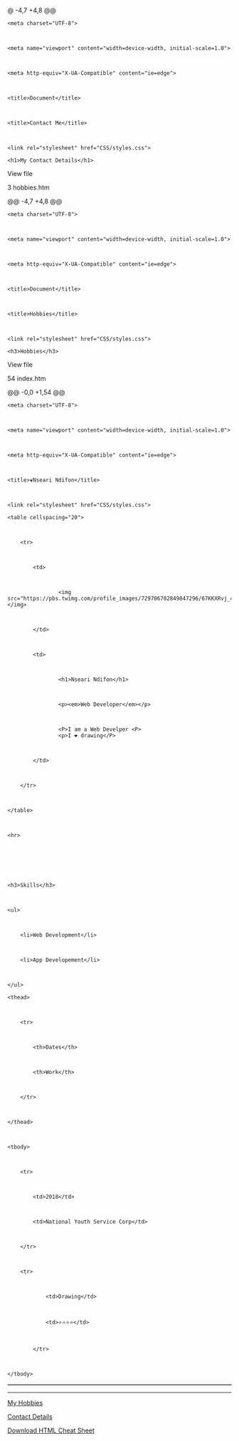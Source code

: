 @ -4,7 +4,8 @@



    <meta charset="UTF-8">



    <meta name="viewport" content="width=device-width, initial-scale=1.0">



    <meta http-equiv="X-UA-Compatible" content="ie=edge">



    <title>Document</title>



    <title>Contact Me</title>



    <link rel="stylesheet" href="CSS/styles.css">



</head>



<body>



    <h1>My Contact Details</h1>


 
View file 

3 hobbies.htm 

@@ -4,7 +4,8 @@



    <meta charset="UTF-8">



    <meta name="viewport" content="width=device-width, initial-scale=1.0">



    <meta http-equiv="X-UA-Compatible" content="ie=edge">



    <title>Document</title>



    <title>Hobbies</title>



    <link rel="stylesheet" href="CSS/styles.css">



</head>



<body>



    <h3>Hobbies</h3>


 
View file 

54 index.htm 


@@ -0,0 +1,54 @@



<!DOCTYPE html>



<html lang="en">



<head>



    <meta charset="UTF-8">



    <meta name="viewport" content="width=device-width, initial-scale=1.0">



    <meta http-equiv="X-UA-Compatible" content="ie=edge">



    <title>❦Nseari Ndifon</title>



    <link rel="stylesheet" href="CSS/styles.css">



</head>



<body>



    <table cellspacing="20">



        <tr>



            <td>



                    <img src="https://pbs.twimg.com/profile_images/729706702849847296/67KKXRvj_400x400.jpg"></img>



            </td>



            <td>



                    <h1>Nseari Ndifon</h1>



                    <p><em>Web Developer</em></p>



                    <P>I am a Web Develper <P> 
                    <p>I ❤ drawing</P>



            </td>



        </tr>



    </table>



    <hr>







    <h3>Skills</h3>



    <ul>



        <li>Web Development</li>



        <li>App Developement</li>



    </ul>







<table border="px "> 



    <thead>



        <tr>



            <th>Dates</th>



            <th>Work</th>



        </tr>



    </thead>



    <tbody>



        <tr>



            <td>2018</td>



            <td>National Youth Service Corp</td>



        </tr>



        <tr>



                <td>Drawing</td>



                <td>⭐⭐⭐⭐</td>



            </tr>



    </tbody>



</table>



<hr>



<a href="hobbies.htm">My Hobbies</a> 



<a href= "Contact_Me.htm">Contact Details</a>



<a download href="https://web.stanford.edu/group/csp/cs21/htmlcheatsheet.pdf">Download HTML Cheat Sheet</a>



</body>



</html>
